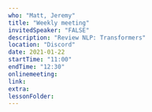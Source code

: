 ```yaml
---
who: "Matt, Jeremy"
title: "Weekly meeting"
invitedSpeaker: "FALSE"
description: "Review NLP: Transformers"
location: "Discord"
date: 2021-01-22
startTime: "11:00"
endTime: "12:30"
onlinemeeting: 
link: 
extra: 
lessonFolder: 
---
```

